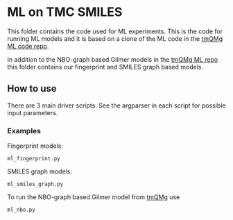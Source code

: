 # ML on TMC SMILES

This folder contains the code used for ML experiments. This is the code for running ML models and it is based on a clone of the ML code in the [tmQMg ML code repo](https://github.com/uiocompcat/tmQMg/tree/main/scripts/Gilmer-MPNN).

In addition to the NBO-graph based Gilmer models in the [tmQMg ML repo](https://github.com/uiocompcat/tmQMg/tree/main/scripts/Gilmer-MPNN) this folder contains our fingerprint and SMILES graph based models.

## How to use

There are 3 main driver scripts. See the argparser in each script for possible input parameters.

### Examples

Fingerprint models:

```
ml_fingerprint.py
```

SMILES graph models:

```
ml_smiles_graph.py
```

To run the NBO-graph based Gilmer model from [tmQMg](https://github.com/uiocompcat/tmQMg/tree/main/scripts/Gilmer-MPNN) use

```
ml_nbo.py
```
